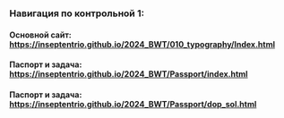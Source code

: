 ### Навигация по контрольной 1:
#### Основной сайт: https://inseptentrio.github.io/2024_BWT/010_typography/Index.html

#### Паспорт и задача: https://inseptentrio.github.io/2024_BWT/Passport/index.html
#### Паспорт и задача: https://inseptentrio.github.io/2024_BWT/Passport/dop_sol.html

